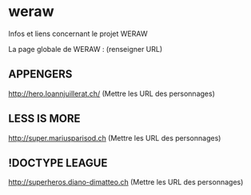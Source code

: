# weraw

Infos et liens concernant le projet WERAW

La page globale de WERAW : (renseigner URL)

## APPENGERS
http://hero.loannjuillerat.ch/
(Mettre les URL des personnages)

## LESS IS MORE

http://super.mariusparisod.ch
(Mettre les URL des personnages)

## !DOCTYPE LEAGUE

http://superheros.diano-dimatteo.ch
(Mettre les URL des personnages)
